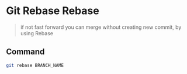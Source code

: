 # Git Rebase Rebase 
> if not fast forward you can merge without creating new commit, by using Rebase


## Command

```sh
git rebase BRANCH_NAME
```